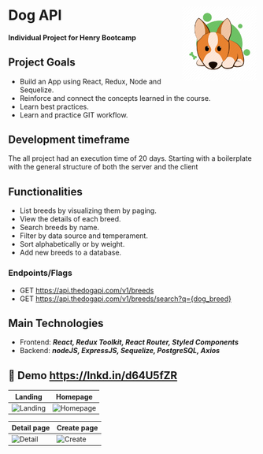 # Dog API <img height="150" src="./client/public/assets/logo.png" align="right"/>
#### Individual Project for Henry Bootcamp



## Project Goals

- Build an App using React, Redux, Node and Sequelize.
- Reinforce and connect the concepts learned in the course.
- Learn best practices.
- Learn and practice GIT workflow.

## Development timeframe

The all project had an execution time of 20 days. Starting with a boilerplate with the general structure of both the server and the client

## Functionalities

- List breeds by visualizing them by paging.
- View the details of each breed.
- Search breeds by name.
- Filter by data source and temperament.
- Sort alphabetically or by weight.
- Add new breeds to a database.

### Endpoints/Flags

- GET <https://api.thedogapi.com/v1/breeds>
- GET <https://api.thedogapi.com/v1/breeds/search?q={dog_breed}>

## Main Technologies

- Frontend: **_React, Redux Toolkit, React Router, Styled Components_**
- Backend: **_nodeJS, ExpressJS, Sequelize, PostgreSQL, Axios_**

## 🔗 Demo https://lnkd.in/d64U5fZR

| Landing      | Homepage |
| ----------- | ----------- |
| ![Landing](https://res.cloudinary.com/dnzbhrg86/image/upload/v1669038574/landingpi_bqz8fz.png) | ![Homepage](https://res.cloudinary.com/dnzbhrg86/image/upload/v1669038509/frontpi_aawe9t.png) |

| Detail page      | Create page |
| ----------- | ----------- |
| ![Detail](https://res.cloudinary.com/dnzbhrg86/image/upload/v1669039989/detailpi_fytrom.png) | ![Create](https://res.cloudinary.com/dnzbhrg86/image/upload/v1669039992/createpi_umca24.png) |

